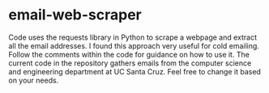 # email-web-scraper
 Code uses the requests library in Python to scrape a webpage and extract all the email addresses. I found this approach very useful for cold emailing. Follow the comments within the code for guidance on how to use it. The current code in the repository gathers emails from the computer science and engineering department at UC Santa Cruz. Feel free to change it based on your needs.
